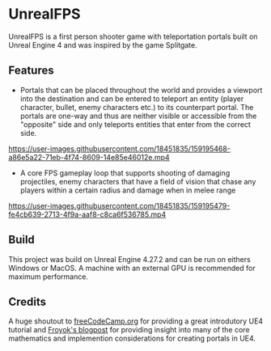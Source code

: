 # UnrealFPS
UnrealFPS is a first person shooter game with teleportation portals built on Unreal Engine 4 and was inspired by the game Splitgate.
## Features
- Portals that can be placed throughout the world and provides a viewport into the destination and can be entered to teleport an entity (player character, bullet, enemy characters etc.) to its counterpart portal. The portals are one-way and thus are neither visible or accessible from the "opposite" side and only teleports entities that enter from the correct side.

https://user-images.githubusercontent.com/18451835/159195468-a86e5a22-71eb-4f74-8609-14e85e46012e.mp4

- A core FPS gameplay loop that supports shooting of damaging projectiles, enemy characters that have a field of vision that chase any players within a certain radius and damage when in melee range

https://user-images.githubusercontent.com/18451835/159195479-fe4cb639-2713-4f9a-aaf8-c8ca6f536785.mp4

## Build
This project was build on Unreal Engine 4.27.2 and can be run on eithers Windows or MacOS. A machine with an external GPU is recommended for maximum performance.
## Credits
A huge shoutout to [freeCodeCamp.org](https://www.youtube.com/watch?v=4HoJIgyclZ4&t=8725s) for providing a great introdutory UE4 tutorial and [Froyok's blogpost](https://www.froyok.fr/blog/2019-03-creating-seamless-portals-in-unreal-engine-4/) for providing insight into many of the core mathematics and implemention considerations for creating portals in UE4.
